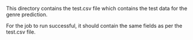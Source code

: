 This directory contains the test.csv file which contains the test data for the genre prediction.

For the job to run successful, it should contain the same fields as per the test.csv file.
